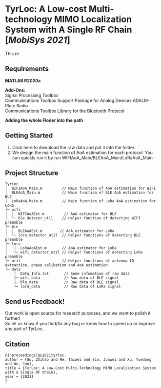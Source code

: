 # TyrLoc: A Low-cost Multi-technology MIMO Localization System with A Single RF Chain [*MobiSys 2021*]  
This re

## Requirements
**MATLAB R2020a**

**Add-Ons:**  
Signal Processing Toolbox  
Communications Toolbox Support Package for Analog Devices ADALM-Pluto Radio  
Communications Toolbox Library for the Bluetooth Protocol  

**Adding the whole Floder into the path**

## Getting Started
1. Click here to download the raw data and put it into the folder.  
2. We design the main function of AoA estimation for each protocol. You can quickly run it by run WIFIAoA_Main/BLEAoA_Main/LoRaAoA_Main

## Project Structure
    TyrLoc
    │  WIFIAoA_Main.m         // Main function of AoA estimation for WIFI  
    │  BLEAoA_Main.m          // Main function of BLE AoA estimation for BLE  
    │  LoRaAoA_Main.m         // Main function of LoRa AoA estimation for LoRa  
    ├─ wifi  
    │  │  WIFIAoAEst.m         // AoA estimator for BLE  
    │  └─ ble_detecor_util    // Helper function of detecting WIFI preamble  
    ├─ ble  
    │  │  BLEAoAEst.m        // AoA estimator for LoRa  
    │  └─ lora_detector_util  // Helper functions of detecting BLE preamble  
    ├─ lora  
    │   │  LoRaAoAEst.m       // AoA estimator for LoRa  
    │   └─ wifi_detector_util // Helper functions of detecting LoRa preamble  
    ├─ util                   // Helper functions of antenna ID extraction, phase calibation and AoA estimation  
    └─ data
        │  Data_Info.txt       // Some infomation of raw data  
        ├─ wifi_data           // Raw data of BLE signal  
        ├─ ble_data            // Raw data of BLE signal  
        └─ lora_data           // Raw data of LoRa signal  
      
      
## Send us Feedback!
Our work is open source for research purposes, and we want to polish it further!  
So let us know if you find/fix any bug or know how to speed up or improve any part of TyrLoc.  

## Citation
    @inproceedings{gu2021tyrloc,  
    author = {Gu, Zhihao and He, Taiwei and Yin, Junwei and Xu, Yuedong and Wu, Jun},  
    title = {TyrLoc: A Low-Cost Multi-Technology MIMO Localization System with a Single RF Chain},  
    year = {2021}  
    }  

